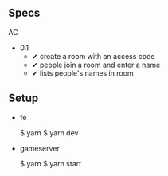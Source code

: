 ## Specs
AC
* 0.1
    * ✔ create a room with an access code
    * ✔ people join a room and enter a name
    * ✔ lists people's names in room
    
    
## Setup
* fe


    $ yarn
    $ yarn dev
    
* gameserver


    $ yarn
    $ yarn start
    
    
    
